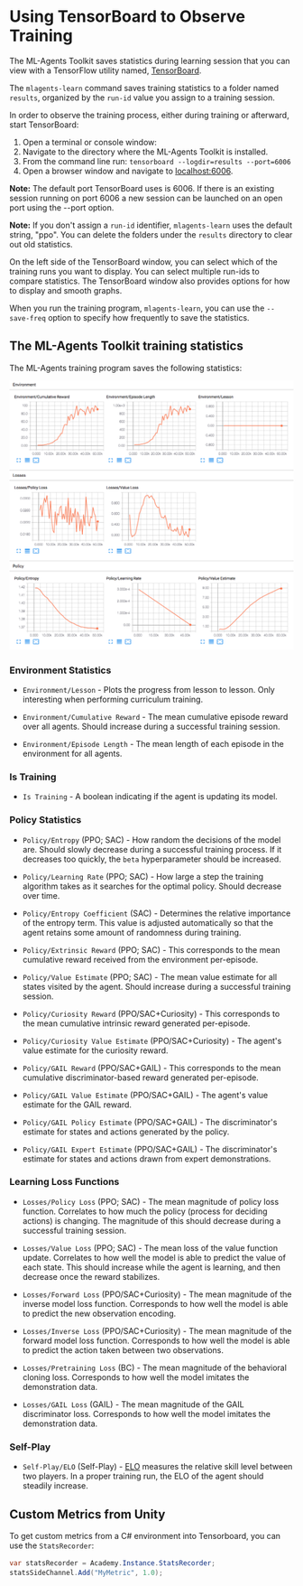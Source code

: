 # Using TensorBoard to Observe Training

The ML-Agents Toolkit saves statistics during learning session that you can view
with a TensorFlow utility named,
[TensorBoard](https://www.tensorflow.org/programmers_guide/summaries_and_tensorboard).

The `mlagents-learn` command saves training statistics to a folder named
`results`, organized by the `run-id` value you assign to a training session.

In order to observe the training process, either during training or afterward,
start TensorBoard:

1. Open a terminal or console window:
1. Navigate to the directory where the ML-Agents Toolkit is installed.
1. From the command line run: `tensorboard --logdir=results --port=6006`
1. Open a browser window and navigate to
   [localhost:6006](http://localhost:6006).

**Note:** The default port TensorBoard uses is 6006. If there is an existing
session running on port 6006 a new session can be launched on an open port using
the --port option.

**Note:** If you don't assign a `run-id` identifier, `mlagents-learn` uses the
default string, "ppo". You can delete the folders under the `results` directory
to clear out old statistics.

On the left side of the TensorBoard window, you can select which of the training
runs you want to display. You can select multiple run-ids to compare statistics.
The TensorBoard window also provides options for how to display and smooth
graphs.

When you run the training program, `mlagents-learn`, you can use the
`--save-freq` option to specify how frequently to save the statistics.

## The ML-Agents Toolkit training statistics

The ML-Agents training program saves the following statistics:

![Example TensorBoard Run](images/mlagents-TensorBoard.png)

### Environment Statistics

- `Environment/Lesson` - Plots the progress from lesson to lesson. Only
  interesting when performing curriculum training.

- `Environment/Cumulative Reward` - The mean cumulative episode reward over all
  agents. Should increase during a successful training session.

- `Environment/Episode Length` - The mean length of each episode in the
  environment for all agents.

### Is Training

- `Is Training` - A boolean indicating if the agent is updating its model.

### Policy Statistics

- `Policy/Entropy` (PPO; SAC) - How random the decisions of the model are.
  Should slowly decrease during a successful training process. If it decreases
  too quickly, the `beta` hyperparameter should be increased.

- `Policy/Learning Rate` (PPO; SAC) - How large a step the training algorithm
  takes as it searches for the optimal policy. Should decrease over time.

- `Policy/Entropy Coefficient` (SAC) - Determines the relative importance of the
  entropy term. This value is adjusted automatically so that the agent retains
  some amount of randomness during training.

- `Policy/Extrinsic Reward` (PPO; SAC) - This corresponds to the mean cumulative
  reward received from the environment per-episode.

- `Policy/Value Estimate` (PPO; SAC) - The mean value estimate for all states
  visited by the agent. Should increase during a successful training session.

- `Policy/Curiosity Reward` (PPO/SAC+Curiosity) - This corresponds to the mean
  cumulative intrinsic reward generated per-episode.

- `Policy/Curiosity Value Estimate` (PPO/SAC+Curiosity) - The agent's value
  estimate for the curiosity reward.

- `Policy/GAIL Reward` (PPO/SAC+GAIL) - This corresponds to the mean cumulative
  discriminator-based reward generated per-episode.

- `Policy/GAIL Value Estimate` (PPO/SAC+GAIL) - The agent's value estimate for
  the GAIL reward.

- `Policy/GAIL Policy Estimate` (PPO/SAC+GAIL) - The discriminator's estimate
  for states and actions generated by the policy.

- `Policy/GAIL Expert Estimate` (PPO/SAC+GAIL) - The discriminator's estimate
  for states and actions drawn from expert demonstrations.

### Learning Loss Functions

- `Losses/Policy Loss` (PPO; SAC) - The mean magnitude of policy loss function.
  Correlates to how much the policy (process for deciding actions) is changing.
  The magnitude of this should decrease during a successful training session.

- `Losses/Value Loss` (PPO; SAC) - The mean loss of the value function update.
  Correlates to how well the model is able to predict the value of each state.
  This should increase while the agent is learning, and then decrease once the
  reward stabilizes.

- `Losses/Forward Loss` (PPO/SAC+Curiosity) - The mean magnitude of the inverse
  model loss function. Corresponds to how well the model is able to predict the
  new observation encoding.

- `Losses/Inverse Loss` (PPO/SAC+Curiosity) - The mean magnitude of the forward
  model loss function. Corresponds to how well the model is able to predict the
  action taken between two observations.

- `Losses/Pretraining Loss` (BC) - The mean magnitude of the behavioral cloning
  loss. Corresponds to how well the model imitates the demonstration data.

- `Losses/GAIL Loss` (GAIL) - The mean magnitude of the GAIL discriminator loss.
  Corresponds to how well the model imitates the demonstration data.

### Self-Play

- `Self-Play/ELO` (Self-Play) -
  [ELO](https://en.wikipedia.org/wiki/Elo_rating_system) measures the relative
  skill level between two players. In a proper training run, the ELO of the
  agent should steadily increase.

## Custom Metrics from Unity

To get custom metrics from a C# environment into Tensorboard, you can use the
`StatsRecorder`:

```csharp
var statsRecorder = Academy.Instance.StatsRecorder;
statsSideChannel.Add("MyMetric", 1.0);
```
